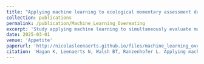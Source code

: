 ```yaml
---
title: "Applying machine learning to ecological momentary assessment data to identify predictors of loss-of-control eating and overeating severity in adolescents: A preliminary investigation."
collection: publications
permalink: /publication/Machine_Learning_Overeating
excerpt: 'Study applying machine learning to simultaneously evaluate multiple possible predictors of LOC-eating and overeating severity in pooled and person-specific models.'
date: 2025-03-01
venue: 'Appetite'
paperurl: 'http://nicolasleenaerts.github.io/files/machine_learning_overeating.pdf'
citation: 'Hagan K, Leenaerts N, Walsh BT, Ranzenhofer L. Applying machine learning to ecological momentary assessment data to identify predictors of loss-of-control eating and overeating severity in adolescents: A preliminary investigation. Appetite. 2025 Mar 1;207:107900. doi: 10.1016/j.appet.2025.107900. Epub 2025 Feb 6. PMID: 39922228; PMCID: PMC11884998.'
---
```


